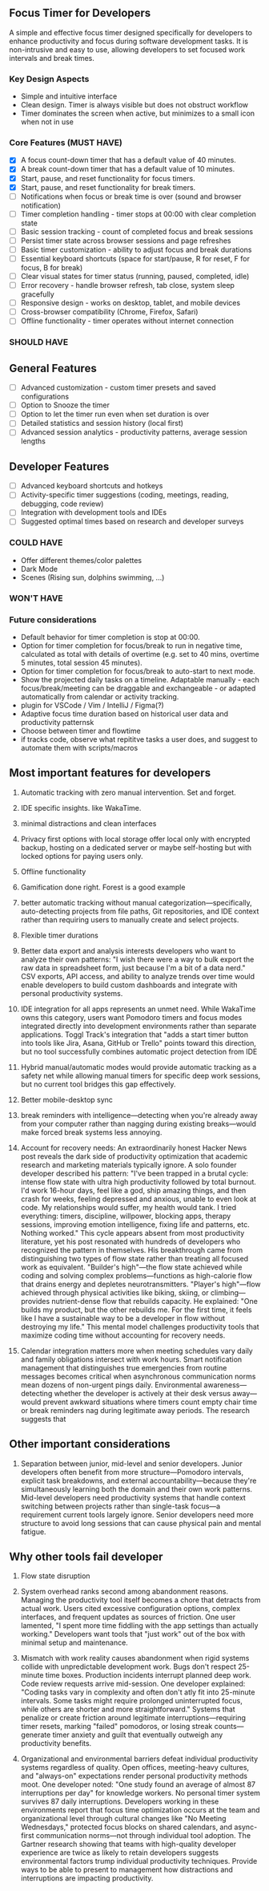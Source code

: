 ## Focus Timer for Developers


A simple and effective focus timer designed specifically for developers to enhance productivity and focus during software development tasks. It is non-intrusive and easy to use, allowing developers to set focused work intervals and break times.  

### Key Design Aspects
- Simple and intuitive interface
- Clean design. Timer is always visible but does not obstruct workflow
- Timer dominates the screen when active, but minimizes to a small icon when not in use

### Core Features (MUST HAVE)
- [x] A focus count-down timer that has a default value of 40 minutes.
- [x] A break count-down timer that has a default value of 10 minutes.
- [x] Start, pause, and reset functionality for focus timers.
- [x] Start, pause, and reset functionality for break timers.
- [ ] Notifications when focus or break time is over (sound and browser notification)
- [ ] Timer completion handling - timer stops at 00:00 with clear completion state
- [ ] Basic session tracking - count of completed focus and break sessions
- [ ] Persist timer state across browser sessions and page refreshes
- [ ] Basic timer customization - ability to adjust focus and break durations
- [ ] Essential keyboard shortcuts (space for start/pause, R for reset, F for focus, B for break)
- [ ] Clear visual states for timer status (running, paused, completed, idle)
- [ ] Error recovery - handle browser refresh, tab close, system sleep gracefully
- [ ] Responsive design - works on desktop, tablet, and mobile devices
- [ ] Cross-browser compatibility (Chrome, Firefox, Safari)
- [ ] Offline functionality - timer operates without internet connection

### SHOULD HAVE
## General Features
- [ ] Advanced customization - custom timer presets and saved configurations
- [ ] Option to Snooze the timer
- [ ] Option to let the timer run even when set duration is over
- [ ] Detailed statistics and session history (local first)
- [ ] Advanced session analytics - productivity patterns, average session lengths

## Developer Features
- [ ] Advanced keyboard shortcuts and hotkeys
- [ ] Activity-specific timer suggestions (coding, meetings, reading, debugging, code review)
- [ ] Integration with development tools and IDEs
- [ ] Suggested optimal times based on research and developer surveys

### COULD HAVE
- Offer different themes/color palettes
- Dark Mode
- Scenes (Rising sun, dolphins swimming, ...)

### WON'T HAVE

### Future considerations
- Default behavior for timer completion is stop at 00:00.
- Option for timer completion for focus/break to run in negative time, calculated as total with details of overtime (e.g. set to 40 mins, overtime 5 minutes, total session 45 minutes).
- Option for timer completion for focus/break to auto-start to next mode.
- Show the projected daily tasks on a timeline. Adaptable manually - each focus/break/meeting can be draggable and exchangeable - or adapted automatically from calendar or activity tracking.
- plugin for VSCode / Vim / IntelliJ / Figma(?)
- Adaptive focus time duration based on historical user data and productivity patternsk
- Choose between timer and flowtime
- if tracks code, observe what repititve tasks a user does, and suggest to automate them with scripts/macros

## Most important features for developers
1.  Automatic tracking with zero manual intervention. Set and forget.
2. IDE specific insights. like WakaTime.
3. minimal distractions and clean interfaces
4. Privacy first options with local storage offer local only with encrypted backup, hosting on a dedicated server or maybe self-hosting but with locked options for paying users only.
5. Offline functionality
6. Gamification done right. Forest is a good example
7. better automatic tracking without manual categorization—specifically, auto-detecting projects from file paths, Git repositories, and IDE context rather than requiring users to manually create and select projects.
8. Flexible timer durations
9. Better data export and analysis interests developers who want to analyze their own patterns: "I wish there were a way to bulk export the raw data in spreadsheet form, just because I'm a bit of a data nerd." CSV exports, API access, and ability to analyze trends over time would enable developers to build custom dashboards and integrate with personal productivity systems.
10. IDE integration for all apps represents an unmet need. While WakaTime owns this category, users want Pomodoro timers and focus modes integrated directly into development environments rather than separate applications. Toggl Track's integration that "adds a start timer button into tools like Jira, Asana, GitHub or Trello" points toward this direction, but no tool successfully combines automatic project detection from IDE 
11. Hybrid manual/automatic modes would provide automatic tracking as a safety net while allowing manual timers for specific deep work sessions, but no current tool bridges this gap effectively.
12. Better mobile-desktop sync
13. break reminders with intelligence—detecting when you're already away from your computer rather than nagging during existing breaks—would make forced break systems less annoying.
14. Account for recovery needs: An extraordinarily honest Hacker News post reveals the dark side of productivity optimization that academic research and marketing materials typically ignore. A solo founder developer described his pattern: "I've been trapped in a brutal cycle: intense flow state with ultra high productivity followed by total burnout. I'd work 16-hour days, feel like a god, ship amazing things, and then crash for weeks, feeling depressed and anxious, unable to even look at code. My relationships would suffer, my health would tank. I tried everything: timers, discipline, willpower, blocking apps, therapy sessions, improving emotion intelligence, fixing life and patterns, etc. Nothing worked." This cycle appears absent from most productivity literature, yet his post resonated with hundreds of developers who recognized the pattern in themselves.
His breakthrough came from distinguishing two types of flow state rather than treating all focused work as equivalent. "Builder's high"—the flow state achieved while coding and solving complex problems—functions as high-calorie flow that drains energy and depletes neurotransmitters. "Player's high"—flow achieved through physical activities like biking, skiing, or climbing—provides nutrient-dense flow that rebuilds capacity. He explained: "One builds my product, but the other rebuilds me. For the first time, it feels like I have a sustainable way to be a developer in flow without destroying my life." This mental model challenges productivity tools that maximize coding time without accounting for recovery needs.

15. Calendar integration matters more when meeting schedules vary daily and family obligations intersect with work hours. Smart notification management that distinguishes true emergencies from routine messages becomes critical when asynchronous communication norms mean dozens of non-urgent pings daily. Environmental awareness—detecting whether the developer is actively at their desk versus away—would prevent awkward situations where timers count empty chair time or break reminders nag during legitimate away periods. The research suggests that 

## Other important considerations
1. Separation between junior, mid-level and senior developers. 
Junior developers often benefit from more structure—Pomodoro intervals, explicit task breakdowns, and external accountability—because they're simultaneously learning both the domain and their own work patterns.
Mid-level developers need productivity systems that handle context switching between projects rather than single-task focus—a requirement current tools largely ignore.
Senior developers need more structure to avoid long sessions that can cause physical pain and mental fatigue.

## Why other tools fail developer
1. Flow state disruption
2. System overhead ranks second among abandonment reasons. Managing the productivity tool itself becomes a chore that detracts from actual work. Users cited excessive configuration options, complex interfaces, and frequent updates as sources of friction. One user lamented, "I spent more time fiddling with the app settings than actually working." Developers want tools that "just work" out of the box with minimal setup and maintenance.

3. Mismatch with work reality causes abandonment when rigid systems collide with unpredictable development work. Bugs don't respect 25-minute time boxes. Production incidents interrupt planned deep work. Code review requests arrive mid-session. One developer explained: "Coding tasks vary in complexity and often don't atly fit into 25-minute intervals. Some tasks might require prolonged uninterrupted focus, while others are shorter and more straightforward."  Systems that penalize or create friction around legitimate interruptions—requiring timer resets, marking "failed" pomodoros, or losing streak counts—generate timer anxiety and guilt that eventually outweigh any productivity benefits.

4. Organizational and environmental barriers defeat individual productivity systems regardless of quality. Open offices, meeting-heavy cultures, and "always-on" expectations render personal productivity methods moot. One developer noted: "One study found an average of almost 87 interruptions per day" for knowledge workers. No personal timer system survives 87 daily interruptions. Developers working in these environments report that focus time optimization occurs at the team and organizational level through cultural changes like "No Meeting Wednesdays," protected focus blocks on shared calendars, and async-first communication norms—not through individual tool adoption. The Gartner research showing that teams with high-quality developer experience are twice as likely to retain developers suggests environmental factors trump individual productivity techniques. Provide ways to be able to present to management how distractions and interruptions are impacting productivity.

